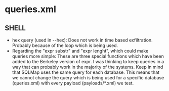 # queries.xml
## SHELL
- hex query  (used in --hex): Does not work in time based exfiltration. Probably because of the loop which is being used.
- Regarding the "expr substr" and "expr lenght", which could make queries more simple: These are three special functions which have been added to the Berkeley version of expr. I was thinking to keep queries in a way that can probably work in the majority of the systems. Keep in mind that SQLMap uses the same query for each database. This means that we cannot change the query which is being used for a specific database (queries.xml) with every payload (payloads/*.xml) we test.